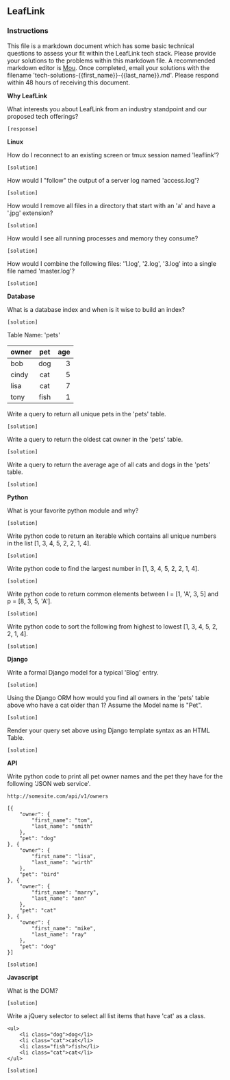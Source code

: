 ## LeafLink

### Instructions
This file is a markdown document which has some basic technical questions to assess your fit within the LeafLink tech stack. Please provide your solutions to the problems within this markdown file. A recommended markdown editor is [Mou](http://25.io/mou/). Once completed, email your solutions with the filename 'tech-solutions-{{first_name}}-{{last_name}}.md'. Please respond within 48 hours of receiving this document.

**Why LeafLink**

What interests you about LeafLink from an industry standpoint and our proposed tech offerings?

`[response]`

**Linux**

How do I reconnect to an existing screen or tmux session named 'leaflink'?

`[solution]`

How would I "follow" the output of a server log named 'access.log'?

`[solution]`

How would I remove all files in a directory that start with an 'a' and have a '.jpg' extension?

`[solution]`

How would I see all running processes and memory they consume?

`[solution]`

How would I combine the following files: '1.log', '2.log', '3.log' into a single file named 'master.log'?

`[solution]`

**Database**

What is a database index and when is it wise to build an index?

`[solution]`

Table Name: 'pets'

| owner |      pet      | age |
|-------|:-------------:|----:|
| bob   |      dog      |  3  |
| cindy |      cat      |  5  |
| lisa  |      cat      |  7  |
| tony  |      fish     |  1  |


Write a query to return all unique pets in the 'pets' table.

`[solution]`

Write a query to return the oldest cat owner in the 'pets' table.

`[solution]`

Write a query to return the average age of all cats and dogs in the 'pets' table.

`[solution]`

**Python**

What is your favorite python module and why?

`[solution]`

Write python code to return an iterable which contains all unique numbers in the list [1, 3, 4, 5, 2, 2, 1, 4].

`[solution]`

Write python code to find the largest number in [1, 3, 4, 5, 2, 2, 1, 4].

`[solution]`

Write python code to return common elements between l = [1, 'A', 3, 5] and p = [8, 3, 5, 'A'].

`[solution]`

Write python code to sort the following from highest to lowest [1, 3, 4, 5, 2, 2, 1, 4].

`[solution]`


**Django**

Write a formal Django model for a typical 'Blog' entry.

`[solution]`

Using the Django ORM how would you find all owners in the 'pets' table above who have a cat older than 1? Assume the Model name is "Pet".

`[solution]`

Render your query set above using Django template syntax as an HTML Table.

`[solution]`


**API**

Write python code to print all pet owner names and the pet they have for the following 'JSON web service'.
```
http://somesite.com/api/v1/owners

[{
	"owner": {
		"first_name": "tom",
		"last_name": "smith"
	},
	"pet": "dog"
}, {
	"owner": {
		"first_name": "lisa",
		"last_name": "wirth"
	},
	"pet": "bird"
}, {
	"owner": {
		"first_name": "marry",
		"last_name": "ann"
	},
	"pet": "cat"
}, {
	"owner": {
		"first_name": "mike",
		"last_name": "ray"
	},
	"pet": "dog"
}]

```

`[solution]`

**Javascript**

What is the DOM?

`[solution]`

Write a jQuery selector to select all list items that have 'cat' as a class.


```
<ul>
    <li class="dog">dog</li>
    <li class="cat">cat</li>
    <li class="fish">fish</li>
    <li class="cat">cat</li>
</ul>
```


`[solution]`
